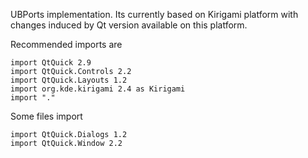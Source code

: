 UBPorts implementation. Its currently based on Kirigami platform with 
changes induced by Qt version available on this platform.

Recommended imports are

```
import QtQuick 2.9
import QtQuick.Controls 2.2
import QtQuick.Layouts 1.2
import org.kde.kirigami 2.4 as Kirigami
import "."
```

Some files import

```
import QtQuick.Dialogs 1.2
import QtQuick.Window 2.2
```


